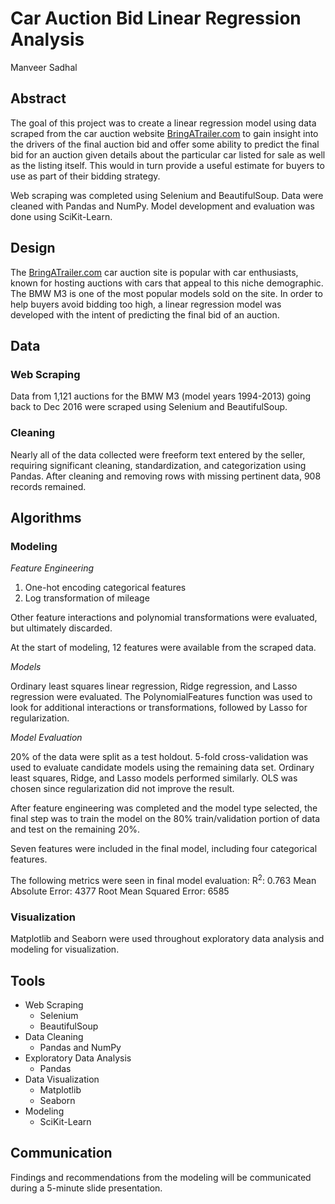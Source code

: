 # Car Auction Bid Linear Regression Analysis

Manveer Sadhal


## Abstract
The goal of this project was to create a linear regression model using data scraped from the car auction website [BringATrailer.com](https://bringatrailer.com/) to gain insight into the drivers of the final auction bid and offer some ability to predict the final bid for an auction given details about the particular car listed for sale as well as the listing itself. This would in turn provide a useful estimate for buyers to use as part of their bidding strategy.

Web scraping was completed using Selenium and BeautifulSoup. Data were cleaned with Pandas and NumPy. Model development and evaluation was done using SciKit-Learn.


## Design
The [BringATrailer.com](https://bringatrailer.com/) car auction site is popular with car enthusiasts, known for hosting auctions with cars that appeal to this niche demographic. The BMW M3 is one of the most popular models sold on the site. In order to help buyers avoid bidding too high, a linear regression model was developed with the intent of predicting the final bid of an auction.


## Data
### Web Scraping
Data from 1,121 auctions for the BMW M3 (model years 1994-2013) going back to Dec 2016 were scraped using Selenium and BeautifulSoup. 

### Cleaning
Nearly all of the data collected were freeform text entered by the seller, requiring significant cleaning, standardization, and categorization using Pandas. After cleaning and removing rows with missing pertinent data, 908 records remained.


## Algorithms
### Modeling
*Feature Engineering*

1. One-hot encoding categorical features
2. Log transformation of mileage

Other feature interactions and polynomial transformations were evaluated, but ultimately discarded.

At the start of modeling, 12 features were available from the scraped data.

*Models*

Ordinary least squares linear regression, Ridge regression, and Lasso regression were evaluated. The PolynomialFeatures function was used to look for additional interactions or transformations, followed by Lasso for regularization.

*Model Evaluation*

20% of the data were split as a test holdout. 5-fold cross-validation was used to evaluate candidate models using the remaining data set. Ordinary least squares, Ridge, and Lasso models performed similarly. OLS was chosen since regularization did not improve the result.

After feature engineering was completed and the model type selected, the final step was to train the model on the 80% train/validation portion of data and test on the remaining 20%.

Seven features were included in the final model, including four categorical features.

The following metrics were seen in final model evaluation:
R<sup>2</sup>: 0.763
Mean Absolute Error: 4377
Root Mean Squared Error: 6585

### Visualization
Matplotlib and Seaborn were used throughout exploratory data analysis and modeling for visualization.


## Tools
- Web Scraping
    - Selenium
    - BeautifulSoup
- Data Cleaning
    - Pandas and NumPy
- Exploratory Data Analysis
    - Pandas
- Data Visualization
    - Matplotlib
    - Seaborn
- Modeling
    - SciKit-Learn


## Communication
Findings and recommendations from the modeling will be communicated during a 5-minute slide presentation.
